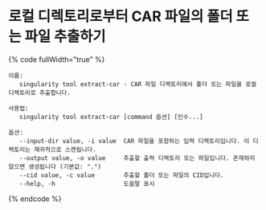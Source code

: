 # 로컬 디렉토리로부터 CAR 파일의 폴더 또는 파일 추출하기

{% code fullWidth="true" %}
```
이름:
   singularity tool extract-car - CAR 파일 디렉토리에서 폴더 또는 파일을 로컬 디렉토리로 추출합니다.

사용법:
   singularity tool extract-car [command 옵션] [인수...]

옵션:
   --input-dir value, -i value  CAR 파일을 포함하는 입력 디렉토리입니다. 이 디렉토리는 재귀적으로 스캔됩니다.
   --output value, -o value     추출할 출력 디렉토리 또는 파일입니다. 존재하지 않으면 생성됩니다 (기본값: ".")
   --cid value, -c value        추출할 폴더 또는 파일의 CID입니다.
   --help, -h                   도움말 표시
```
{% endcode %}